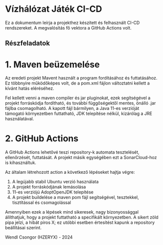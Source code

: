# Vízhálózat Játék CI-CD

Ez a dokumentum leírja a projekthez készített és felhasznált CI-CD rendszereket. A megvalósítás fő vektora a GitHub Actions volt.

## Részfeladatok
# 1. Maven beüzemelése
Az eredeti projekt Mavent használt a program fordításához és futtatásához. Ez többnyire működőképes volt, de a pom.xml fájlon változtatni kellett a kívánt hatás eléréséhez.

Fel kellett venni a maven compiler és jar pluginokat, ezek segítségével a projekt forráskódja fordítható, és további függőségektől mentes, önálló .jar fájlba csomagolható.
A kapott fájl bármilyen, a Java 11-es verzióját támogató környezetben futtatható, JDK telepítése nélkül, kizárólag a JRE használatával.

# 2. GitHub Actions
A GitHub Actions lehetővé teszi repository-k automata tesztelését, ellenőrzését, futtatását. A projekt másik egységében ezt a SonarCloud-hoz is kihasználtuk.

Az általam létrehozott action a következő lépéseket hajtja végre:
1. A legújabb stabil Ubuntu verzió használata
2. A projekt forráskódjának lemásolása
3. 11-es verziójú AdoptOpenJDK telepítése
4. A projekt buildelése a maven pom fájl segítségével, tesztekkel, tisztítással és csomagolással

Amennyiben ezek a lépések mind sikeresek, nagy bizonyossággal állíthatjuk, hogy a projekt futtatható a specifikált környezetben.
A sikert zöld pipa jelzi, a hibát piros X; ez utóbbi esetben értesítést kapunk a repository beállításai szerint.

Wendl Csongor (HZERYX) - 2024